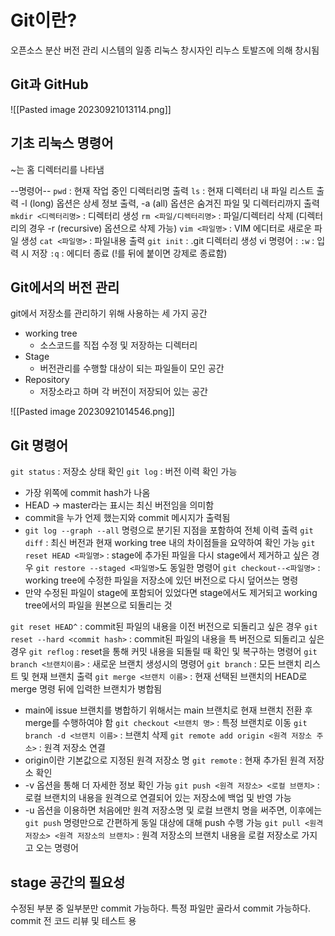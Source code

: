 # Git이란?
오픈소스 분산 버전 관리 시스템의 일종
리눅스 창시자인 리누스 토발즈에 의해 창시됨

## Git과 GitHub
![[Pasted image 20230921013114.png]]

## 기초 리눅스 명령어
~는 홈 디렉터리를 나타냄

--명령어--
`pwd` : 현재 작업 중인 디렉터리명 출력
`ls` : 현재 디렉터리 내 파일 리스트 출력
-l (long) 옵션은 상세 정보 출력, -a (all) 옵션은 숨겨진 파일 및 디렉터리까지 출력
`mkdir <디렉터리명>` : 디렉터리 생성
`rm <파일/디렉터리명>` : 파일/디렉터리 삭제 (디렉터리의 경우 -r (recursive) 옵션으로 삭제 가능)
`vim <파일명>` : VIM 에디터로 새로운 파일 생성
`cat <파일명>` : 파일내용 출력
`git init` : .git 디렉터리 생성
vi 명령어 : 
`:w` : 입력 시 저장
`:q` : 에디터 종료 (!를 뒤에 붙이면 강제로 종료함)


## Git에서의 버전 관리
git에서 저장소를 관리하기 위해 사용하는 세 가지 공간

- working tree
	- 소스코드를 직접 수정 및 저장하는 디렉터리
- Stage
	- 버전관리를 수행할 대상이 되는 파일들이 모인 공간
- Repository
	- 저장소라고 하며 각 버전이 저장되어 있는 공간

![[Pasted image 20230921014546.png]]

## Git 명령어
`git status` : 저장소 상태 확인
`git log` : 버전 이력 확인 가능
- 가장 위쪽에 commit hash가 나옴
- HEAD -> master라는 표시는 최신 버전임을 의미함
- commit을 누가 언제 했는지와 commit 메시지가 출력됨
- `git log --graph --all` 명령으로 분기된 지점을 포함하여 전체 이력 출력
`git diff` : 최신 버전과 현재 working tree 내의 차이점들을 요약하여 확인 가능
`git reset HEAD <파일명>` : stage에 추가된 파일을 다시 stage에서 제거하고 싶은 경우 `git restore --staged <파일명>`도 동일한 명령어
`git checkout--<파일명>` : working tree에 수정한 파일을 저장소에 있던 버전으로 다시 덮어쓰는 명령
- 만약 수정된 파일이 stage에 포함되어 있었다면 stage에서도 제거되고 working tree에서의 파일을 원본으로 되돌리는 것

`git reset HEAD^` : commit된 파일의 내용을 이전 버전으로 되돌리고 싶은 경우
`git reset --hard <commit hash>` : commit된 파일의 내용을 특 버전으로 되돌리고 싶은 경우
`git reflog` : reset을 통해 커밋 내용을 되돌릴 때 확인 및 복구하는 명령어
`git branch <브랜치이름>` : 새로운 브랜치 생성시의 명령어
`git branch` : 모든 브랜치 리스트 및 현재 브랜치 출력
`git merge <브랜치 이름>` : 현재 선택된 브랜치의 HEAD로 merge 명령 뒤에 입력한 브랜치가 병합됨
- main에 issue 브랜치를 병합하기 위해서는 main 브랜치로 현재 브랜치 전환 후 merge를 수행하여야 함
`git checkout <브랜치 명>`  : 특정 브랜치로 이동
`git branch -d <브랜치 이름>` :  브랜치 삭제
`git remote add origin <원격 저장소 주소>` : 원격 저장소 연결
- origin이란 기본값으로 지정된 원격 저장소 명
`git remote` : 현재 추가된 원격 저장소 확인
- -v 옵션을 통해 더 자세한 정보 확인 가능
`git push <원격 저장소> <로컬 브랜치>` : 로컬 브랜치의 내용을 원격으로 연결되어 있는 저장소에 백업 및 반영 가능
- -u 옵션을 이용하면 처음에만 원격 저장소명 및 로컬 브랜치 명을 써주면, 이후에는 `git push` 명령만으로 간편하게 동일 대상에 대해 push 수행 가능
`git pull <원격저장소> <원격 저장소의 브랜치>` : 원격 저장소의 브랜치 내용을 로컬 저장소로 가지고 오는 명령어

## stage 공간의 필요성
수정된 부분 중 일부분만 commit 가능하다.
특정 파일만 골라서 commit 가능하다.
commit 전 코드 리뷰 및 테스트 용



